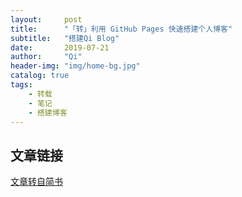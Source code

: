 ```yaml
---
layout:     post
title:      "「转」利用 GitHub Pages 快速搭建个人博客"
subtitle:   "搭建Qi Blog"
date:       2019-07-21
author:     "Qi"
header-img: "img/home-bg.jpg"
catalog: true
tags:
    - 转载
    - 笔记
    - 搭建博客
---
```




## 文章链接

[文章转自简书](https://www.jianshu.com/p/e68fba58f75c) 



